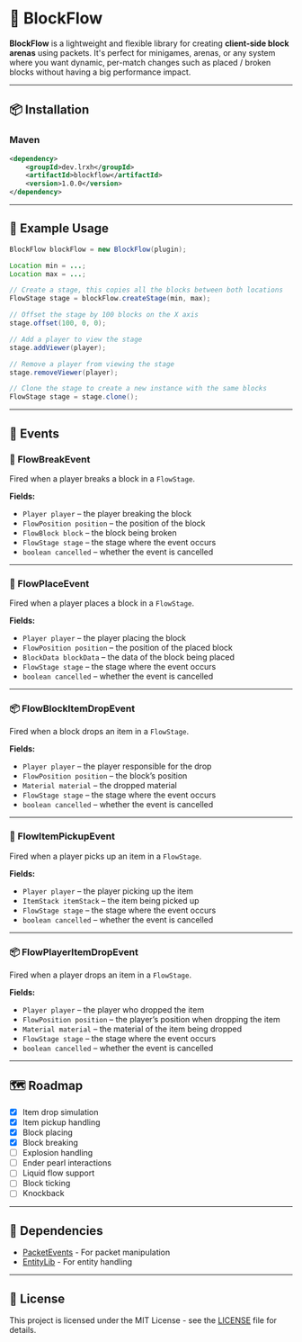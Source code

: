 # 🧱 BlockFlow

**BlockFlow** is a lightweight and flexible library for creating **client-side block arenas** using packets. It's perfect for minigames, arenas, or any system where you want dynamic, per-match changes such as placed / broken blocks without having a big performance impact.

---

## 📦 Installation

### Maven
```xml
<dependency>
    <groupId>dev.lrxh</groupId>
    <artifactId>blockflow</artifactId>
    <version>1.0.0</version>
</dependency>
```
---

## 🚀 Example Usage

```java
BlockFlow blockFlow = new BlockFlow(plugin);

Location min = ...;
Location max = ...;

// Create a stage, this copies all the blocks between both locations
FlowStage stage = blockFlow.createStage(min, max);

// Offset the stage by 100 blocks on the X axis
stage.offset(100, 0, 0);

// Add a player to view the stage
stage.addViewer(player);

// Remove a player from viewing the stage
stage.removeViewer(player);

// Clone the stage to create a new instance with the same blocks
FlowStage stage = stage.clone();
```

---

## 📢 Events

### 🔨 FlowBreakEvent

Fired when a player breaks a block in a `FlowStage`.

**Fields:**
- `Player player` – the player breaking the block
- `FlowPosition position` – the position of the block
- `FlowBlock block` – the block being broken
- `FlowStage stage` – the stage where the event occurs
- `boolean cancelled` – whether the event is cancelled

---

### 🧱 FlowPlaceEvent

Fired when a player places a block in a `FlowStage`.

**Fields:**
- `Player player` – the player placing the block
- `FlowPosition position` – the position of the placed block
- `BlockData blockData` – the data of the block being placed
- `FlowStage stage` – the stage where the event occurs
- `boolean cancelled` – whether the event is cancelled

---

### 📦 FlowBlockItemDropEvent

Fired when a block drops an item in a `FlowStage`.

**Fields:**
- `Player player` – the player responsible for the drop
- `FlowPosition position` – the block’s position
- `Material material` – the dropped material
- `FlowStage stage` – the stage where the event occurs
- `boolean cancelled` – whether the event is cancelled

---

### 🔄 FlowItemPickupEvent

Fired when a player picks up an item in a `FlowStage`.

**Fields:**
- `Player player` – the player picking up the item
- `ItemStack itemStack` – the item being picked up
- `FlowStage stage` – the stage where the event occurs
- `boolean cancelled` – whether the event is cancelled

---

### 📦 FlowPlayerItemDropEvent

Fired when a player drops an item in a `FlowStage`.

**Fields:**
- `Player player` – the player who dropped the item
- `FlowPosition position` – the player’s position when dropping the item
- `Material material` – the material of the item being dropped
- `FlowStage stage` – the stage where the event occurs
- `boolean cancelled` – whether the event is cancelled

---

## 🗺️ Roadmap

- [x] Item drop simulation
- [x] Item pickup handling
- [x] Block placing
- [x] Block breaking
- [ ] Explosion handling
- [ ] Ender pearl interactions
- [ ] Liquid flow support
- [ ] Block ticking
- [ ] Knockback

---

## 📄 Dependencies
- [PacketEvents](https://github.com/retrooper/packetevents) - For packet manipulation
- [EntityLib](https://github.com/Tofaa2/EntityLib) - For entity handling

---

## 📝 License

This project is licensed under the MIT License - see the [LICENSE](LICENSE) file for details.
